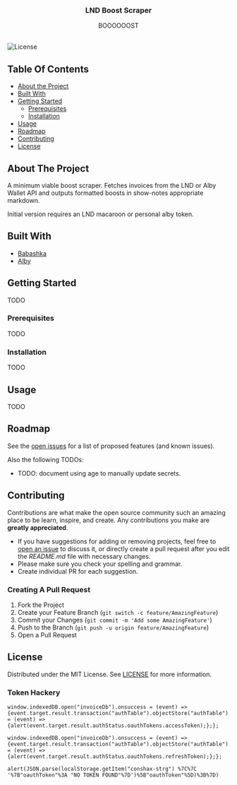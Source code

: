 <br/>
<p align="center">
  <h3 align="center">LND Boost Scraper</h3>

  <p align="center">
    BOOOOOOST
    <br/>
    <br/>
  </p>
</p>

![License](https://img.shields.io/github/license/noblepayne/lnd-boost-scraper) 

## Table Of Contents

* [About the Project](#about-the-project)
* [Built With](#built-with)
* [Getting Started](#getting-started)
  * [Prerequisites](#prerequisites)
  * [Installation](#installation)
* [Usage](#usage)
* [Roadmap](#roadmap)
* [Contributing](#contributing)
* [License](#license)

## About The Project

A minimum viable boost scraper. Fetches invoices from the LND or Alby Wallet API and outputs formatted boosts in show-notes appropriate markdown. 

Initial version requires an LND macaroon or personal alby token.

## Built With

* [Babashka](https://babashka.org)
* [Alby](https://getalby.com)

## Getting Started

TODO

### Prerequisites

TODO

### Installation

TODO

## Usage

TODO

## Roadmap

See the [open issues](https://github.com/noblepayne/lnd-boost-scraper/issues) for a list of proposed features (and known issues).

Also the following TODOs:
- TODO: document using age to manually update secrets.

## Contributing

Contributions are what make the open source community such an amazing place to be learn, inspire, and create. Any contributions you make are **greatly appreciated**.
* If you have suggestions for adding or removing projects, feel free to [open an issue](https://github.com/noblepayne/lnd-boost-scraper/issues/new) to discuss it, or directly create a pull request after you edit the *README.md* file with necessary changes.
* Please make sure you check your spelling and grammar.
* Create individual PR for each suggestion.

### Creating A Pull Request

1. Fork the Project
2. Create your Feature Branch (`git switch -c feature/AmazingFeature`)
3. Commit your Changes (`git commit -m 'Add some AmazingFeature'`)
4. Push to the Branch (`git push -u origin feature/AmazingFeature`)
5. Open a Pull Request

## License

Distributed under the MIT License. See [LICENSE](https://github.com/noblepayne/lnd-boost-scraper/blob/main/LICENSE.md) for more information.




### Token Hackery
```
window.indexedDB.open("invoiceDb").onsuccess = (event) => {event.target.result.transaction("authTable").objectStore("authTable").get(1).onsuccess = (event) => {alert(event.target.result.authStatus.oauthTokens.accessToken);};};

window.indexedDB.open("invoiceDb").onsuccess = (event) => {event.target.result.transaction("authTable").objectStore("authTable").get(1).onsuccess = (event) => {alert(event.target.result.authStatus.oauthTokens.refreshToken);};};

alert(JSON.parse(localStorage.getItem("conshax-strg") %7C%7C '%7B"oauthToken"%3A "NO TOKEN FOUND"%7D')%5B"oauthToken"%5D)%3B%7D)
```
